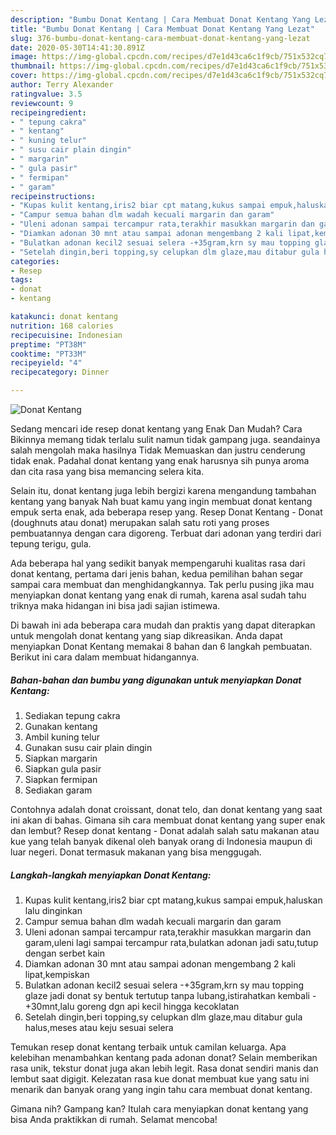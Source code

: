 ```yaml
---
description: "Bumbu Donat Kentang | Cara Membuat Donat Kentang Yang Lezat"
title: "Bumbu Donat Kentang | Cara Membuat Donat Kentang Yang Lezat"
slug: 376-bumbu-donat-kentang-cara-membuat-donat-kentang-yang-lezat
date: 2020-05-30T14:41:30.891Z
image: https://img-global.cpcdn.com/recipes/d7e1d43ca6c1f9cb/751x532cq70/donat-kentang-foto-resep-utama.jpg
thumbnail: https://img-global.cpcdn.com/recipes/d7e1d43ca6c1f9cb/751x532cq70/donat-kentang-foto-resep-utama.jpg
cover: https://img-global.cpcdn.com/recipes/d7e1d43ca6c1f9cb/751x532cq70/donat-kentang-foto-resep-utama.jpg
author: Terry Alexander
ratingvalue: 3.5
reviewcount: 9
recipeingredient:
- " tepung cakra"
- " kentang"
- " kuning telur"
- " susu cair plain dingin"
- " margarin"
- " gula pasir"
- " fermipan"
- " garam"
recipeinstructions:
- "Kupas kulit kentang,iris2 biar cpt matang,kukus sampai empuk,haluskan lalu dinginkan"
- "Campur semua bahan dlm wadah kecuali margarin dan garam"
- "Uleni adonan sampai tercampur rata,terakhir masukkan margarin dan garam,uleni lagi sampai tercampur rata,bulatkan adonan jadi satu,tutup dengan serbet kain"
- "Diamkan adonan 30 mnt atau sampai adonan mengembang 2 kali lipat,kempiskan"
- "Bulatkan adonan kecil2 sesuai selera -+35gram,krn sy mau topping glaze jadi donat sy bentuk tertutup tanpa lubang,istirahatkan kembali -+30mnt,lalu goreng dgn api kecil hingga kecoklatan"
- "Setelah dingin,beri topping,sy celupkan dlm glaze,mau ditabur gula halus,meses atau keju sesuai selera"
categories:
- Resep
tags:
- donat
- kentang

katakunci: donat kentang 
nutrition: 168 calories
recipecuisine: Indonesian
preptime: "PT38M"
cooktime: "PT33M"
recipeyield: "4"
recipecategory: Dinner

---
```



![Donat Kentang](https://img-global.cpcdn.com/recipes/d7e1d43ca6c1f9cb/751x532cq70/donat-kentang-foto-resep-utama.jpg)

Sedang mencari ide resep donat kentang yang Enak Dan Mudah? Cara Bikinnya memang tidak terlalu sulit namun tidak gampang juga. seandainya salah mengolah maka hasilnya Tidak Memuaskan dan justru cenderung tidak enak. Padahal donat kentang yang enak harusnya sih punya aroma dan cita rasa yang bisa memancing selera kita.

Selain itu, donat kentang juga lebih bergizi karena mengandung tambahan kentang yang banyak Nah buat kamu yang ingin membuat donat kentang empuk serta enak, ada beberapa resep yang. Resep Donat Kentang - Donat (doughnuts atau donat) merupakan salah satu roti yang proses pembuatannya dengan cara digoreng. Terbuat dari adonan yang terdiri dari tepung terigu, gula.

Ada beberapa hal yang sedikit banyak mempengaruhi kualitas rasa dari donat kentang, pertama dari jenis bahan, kedua pemilihan bahan segar sampai cara membuat dan menghidangkannya. Tak perlu pusing jika mau menyiapkan donat kentang yang enak di rumah, karena asal sudah tahu triknya maka hidangan ini bisa jadi sajian istimewa.


Di bawah ini ada beberapa cara mudah dan praktis yang dapat diterapkan untuk mengolah donat kentang yang siap dikreasikan. Anda dapat menyiapkan Donat Kentang memakai 8 bahan dan 6 langkah pembuatan. Berikut ini cara dalam membuat hidangannya.

<!--inarticleads1-->

##### Bahan-bahan dan bumbu yang digunakan untuk menyiapkan Donat Kentang:

1. Sediakan  tepung cakra
1. Gunakan  kentang
1. Ambil  kuning telur
1. Gunakan  susu cair plain dingin
1. Siapkan  margarin
1. Siapkan  gula pasir
1. Siapkan  fermipan
1. Sediakan  garam


Contohnya adalah donat croissant, donat telo, dan donat kentang yang saat ini akan di bahas. Gimana sih cara membuat donat kentang yang super enak dan lembut? Resep donat kentang - Donat adalah salah satu makanan atau kue yang telah banyak dikenal oleh banyak orang di Indonesia maupun di luar negeri. Donat termasuk makanan yang bisa menggugah. 

<!--inarticleads2-->

##### Langkah-langkah menyiapkan Donat Kentang:

1. Kupas kulit kentang,iris2 biar cpt matang,kukus sampai empuk,haluskan lalu dinginkan
1. Campur semua bahan dlm wadah kecuali margarin dan garam
1. Uleni adonan sampai tercampur rata,terakhir masukkan margarin dan garam,uleni lagi sampai tercampur rata,bulatkan adonan jadi satu,tutup dengan serbet kain
1. Diamkan adonan 30 mnt atau sampai adonan mengembang 2 kali lipat,kempiskan
1. Bulatkan adonan kecil2 sesuai selera -+35gram,krn sy mau topping glaze jadi donat sy bentuk tertutup tanpa lubang,istirahatkan kembali -+30mnt,lalu goreng dgn api kecil hingga kecoklatan
1. Setelah dingin,beri topping,sy celupkan dlm glaze,mau ditabur gula halus,meses atau keju sesuai selera


Temukan resep donat kentang terbaik untuk camilan keluarga. Apa kelebihan menambahkan kentang pada adonan donat? Selain memberikan rasa unik, tekstur donat juga akan lebih legit. Rasa donat sendiri manis dan lembut saat digigit. Kelezatan rasa kue donat membuat kue yang satu ini menarik dan banyak orang yang ingin tahu cara membuat donat kentang. 

Gimana nih? Gampang kan? Itulah cara menyiapkan donat kentang yang bisa Anda praktikkan di rumah. Selamat mencoba!
